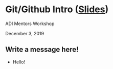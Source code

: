 Git/Github Intro ([Slides][slides])
=====================================

ADI Mentors Workshop

December 3, 2019

Write a message here!
------------------------

* Hello!

[slides]: https://docs.google.com/presentation/d/1g0UHC477_Wd0aJPXUZ3F0XelGhD1zDTU_TR4IXow5s4/edit?usp=sharing
